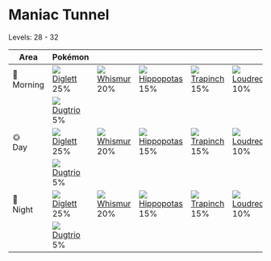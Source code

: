 # Maniac Tunnel
Levels: 28 - 32

Area         | Pokémon                           | &nbsp;                            | &nbsp;                            | &nbsp;                            | &nbsp;                            | &nbsp;                            
---          | ---                               | ---                               | ---                               | ---                               | ---                               | ---                               
🌅<br>Morning | ![][050]<br> [Diglett]<br> 25%   | ![][293]<br> [Whismur]<br> 20%   | ![][449]<br> [Hippopotas]<br> 15%| ![][328]<br> [Trapinch]<br> 15%  | ![][294]<br> [Loudred]<br> 10%   | ![][132]<br> [Ditto]<br> 10%     
&nbsp;       | ![][051]<br> [Dugtrio]<br> 5%    
🌞<br>Day     | ![][050]<br> [Diglett]<br> 25%   | ![][293]<br> [Whismur]<br> 20%   | ![][449]<br> [Hippopotas]<br> 15%| ![][328]<br> [Trapinch]<br> 15%  | ![][294]<br> [Loudred]<br> 10%   | ![][132]<br> [Ditto]<br> 10%     
&nbsp;       | ![][051]<br> [Dugtrio]<br> 5%    
🌙<br>Night   | ![][050]<br> [Diglett]<br> 25%   | ![][293]<br> [Whismur]<br> 20%   | ![][449]<br> [Hippopotas]<br> 15%| ![][328]<br> [Trapinch]<br> 15%  | ![][294]<br> [Loudred]<br> 10%   | ![][132]<br> [Ditto]<br> 10%     
&nbsp;       | ![][051]<br> [Dugtrio]<br> 5%

[Diglett]: ../../pokemon_changes/050/
[Dugtrio]: ../../pokemon_changes/051/
[Ditto]: ../../pokemon_changes/132/
[Whismur]: ../../pokemon_changes/293/
[Loudred]: ../../pokemon_changes/294/
[Trapinch]: ../../pokemon_changes/328/
[Hippopotas]: ../../pokemon_changes/449/
[050]: ../img/pokemon/050.png
[051]: ../img/pokemon/051.png
[132]: ../img/pokemon/132.png
[293]: ../img/pokemon/293.png
[294]: ../img/pokemon/294.png
[328]: ../img/pokemon/328.png
[449]: ../img/pokemon/449.png
